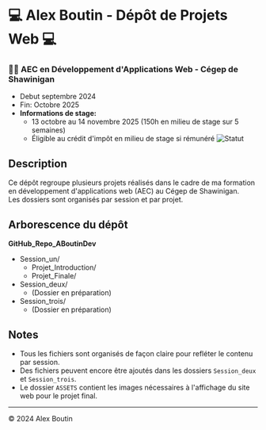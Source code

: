 # 💻 Alex Boutin - Dépôt de Projets Web 💻

### 👨‍🎓 AEC en Développement d'Applications Web - Cégep de Shawinigan 
- Debut septembre 2024 
- Fin: Octobre 2025 
- **Informations de stage:** 
    - 13 octobre au 14 novembre 2025 (150h en milieu de stage sur 5 semaines)
    - Éligible au crédit d'impôt en milieu de stage si rémunéré
![Statut](https://img.shields.io/badge/Statut-En%20cours-yellow?style=for-the-badge)

## Description

Ce dépôt regroupe plusieurs projets réalisés dans le cadre de ma formation en développement d'applications web (AEC) au Cégep de Shawinigan.  
Les dossiers sont organisés par session et par projet.

## Arborescence du dépôt

**GitHub_Repo_ABoutinDev**
- Session_un/
    - Projet_Introduction/
    - Projet_Finale/
- Session_deux/
    - (Dossier en préparation)
- Session_trois/
    - (Dossier en préparation)

## Notes

- Tous les fichiers sont organisés de façon claire pour refléter le contenu par session.
- Des fichiers peuvent encore être ajoutés dans les dossiers `Session_deux` et `Session_trois`.
- Le dossier `ASSETS` contient les images nécessaires à l'affichage du site web pour le projet final.


---

© 2024 Alex Boutin